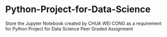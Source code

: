 # Python-Project-for-Data-Science
Store the Jupyter Notebook created by CHUA WEI CONG as a requirement for Python Project for Data Science Peer Graded Assignment
